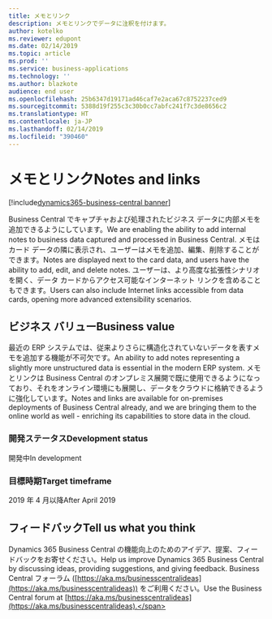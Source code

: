 ```yaml
---
title: メモとリンク
description: メモとリンクでデータに注釈を付けます。
author: kotelko
ms.reviewer: edupont
ms.date: 02/14/2019
ms.topic: article
ms.prod: ''
ms.service: business-applications
ms.technology: ''
ms.author: blazkote
audience: end user
ms.openlocfilehash: 25b6347d19171ad46caf7e2aca67c8752237ced9
ms.sourcegitcommit: 5388d19f255c3c30b0cc7abfc241f7c3de8656c2
ms.translationtype: HT
ms.contentlocale: ja-JP
ms.lasthandoff: 02/14/2019
ms.locfileid: "390460"
---
```

# <a name="notes-and-links"></a><span data-ttu-id="6fe53-103">メモとリンク</span><span class="sxs-lookup"><span data-stu-id="6fe53-103">Notes and links</span></span>
[!include[dynamics365-business-central banner](../includes/dynamics365-business-central.md)]

<span data-ttu-id="6fe53-104">Business Central でキャプチャおよび処理されたビジネス データに内部メモを追加できるようにしています。</span><span class="sxs-lookup"><span data-stu-id="6fe53-104">We are enabling the ability to add internal notes to business data captured and processed in Business Central.</span></span> <span data-ttu-id="6fe53-105">メモはカード データの隣に表示され、ユーザーはメモを追加、編集、削除することができます。</span><span class="sxs-lookup"><span data-stu-id="6fe53-105">Notes are displayed next to the card data, and users have the ability to add, edit, and delete notes.</span></span> <span data-ttu-id="6fe53-106">ユーザーは、より高度な拡張性シナリオを開く、データ カードからアクセス可能なインターネット リンクを含めることもできます。</span><span class="sxs-lookup"><span data-stu-id="6fe53-106">Users can also include Internet links accessible from data cards, opening more advanced extensibility scenarios.</span></span> 

## <a name="business-value"></a><span data-ttu-id="6fe53-107">ビジネス バリュー</span><span class="sxs-lookup"><span data-stu-id="6fe53-107">Business value</span></span>

<span data-ttu-id="6fe53-108">最近の ERP システムでは、従来よりさらに構造化されていないデータを表すメモを追加する機能が不可欠です。</span><span class="sxs-lookup"><span data-stu-id="6fe53-108">An ability to add notes representing a slightly more unstructured data is essential in the modern ERP system.</span></span> <span data-ttu-id="6fe53-109">メモとリンクは Business Central のオンプレミス展開で既に使用できるようになっており、それをオンライン環境にも展開し、データをクラウドに格納できるように強化しています。</span><span class="sxs-lookup"><span data-stu-id="6fe53-109">Notes and links are available for on-premises deployments of Business Central already, and we are bringing them to the online world as well - enriching its capabilities to store data in the cloud.</span></span>

### <a name="development-status"></a><span data-ttu-id="6fe53-110">開発ステータス</span><span class="sxs-lookup"><span data-stu-id="6fe53-110">Development status</span></span>
<span data-ttu-id="6fe53-111">開発中</span><span class="sxs-lookup"><span data-stu-id="6fe53-111">In development</span></span>

### <a name="target-timeframe"></a><span data-ttu-id="6fe53-112">目標時期</span><span class="sxs-lookup"><span data-stu-id="6fe53-112">Target timeframe</span></span>
<span data-ttu-id="6fe53-113">2019 年 4 月以降</span><span class="sxs-lookup"><span data-stu-id="6fe53-113">After April 2019</span></span>


## <a name="tell-us-what-you-think"></a><span data-ttu-id="6fe53-114">フィードバック</span><span class="sxs-lookup"><span data-stu-id="6fe53-114">Tell us what you think</span></span>
<span data-ttu-id="6fe53-115">Dynamics 365 Business Central の機能向上のためのアイデア、提案、フィードバックをお寄せください。</span><span class="sxs-lookup"><span data-stu-id="6fe53-115">Help us improve Dynamics 365 Business Central by discussing ideas, providing suggestions, and giving feedback.</span></span> <span data-ttu-id="6fe53-116">Business Central フォーラム ([https://aka.ms/businesscentralideas](https://aka.ms/businesscentralideas)) をご利用ください。</span><span class="sxs-lookup"><span data-stu-id="6fe53-116">Use the Business Central forum at [https://aka.ms/businesscentralideas](https://aka.ms/businesscentralideas).</span></span>
